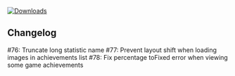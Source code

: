 [![Downloads](https://img.shields.io/github/downloads/zevnda/steam-game-idler/1.7.10/total?style=for-the-badge&logo=github&color=137eb5)](https://github.com/zevnda/steam-game-idler/releases/download/1.7.10/Steam.Game.Idler_1.7.10_x64_en-US.msi)

## Changelog
#76: Truncate long statistic name
#77: Prevent layout shift when loading images in achievements list
#78: Fix percentage toFixed error when viewing some game achievements